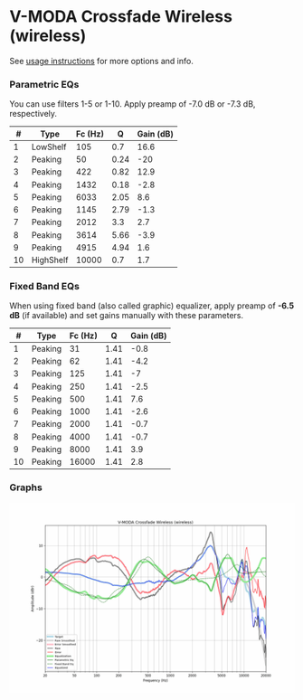 # V-MODA Crossfade Wireless (wireless)
See [usage instructions](https://github.com/jaakkopasanen/AutoEq#usage) for more options and info.

### Parametric EQs
You can use filters 1-5 or 1-10. Apply preamp of -7.0 dB or -7.3 dB, respectively.

|   # | Type      |   Fc (Hz) |    Q |   Gain (dB) |
|-----|-----------|-----------|------|-------------|
|   1 | LowShelf  |       105 | 0.7  |        16.6 |
|   2 | Peaking   |        50 | 0.24 |       -20   |
|   3 | Peaking   |       422 | 0.82 |        12.9 |
|   4 | Peaking   |      1432 | 0.18 |        -2.8 |
|   5 | Peaking   |      6033 | 2.05 |         8.6 |
|   6 | Peaking   |      1145 | 2.79 |        -1.3 |
|   7 | Peaking   |      2012 | 3.3  |         2.7 |
|   8 | Peaking   |      3614 | 5.66 |        -3.9 |
|   9 | Peaking   |      4915 | 4.94 |         1.6 |
|  10 | HighShelf |     10000 | 0.7  |         1.7 |

### Fixed Band EQs
When using fixed band (also called graphic) equalizer, apply preamp of **-6.5 dB** (if available) and set gains manually with these parameters.

|   # | Type    |   Fc (Hz) |    Q |   Gain (dB) |
|-----|---------|-----------|------|-------------|
|   1 | Peaking |        31 | 1.41 |        -0.8 |
|   2 | Peaking |        62 | 1.41 |        -4.2 |
|   3 | Peaking |       125 | 1.41 |        -7   |
|   4 | Peaking |       250 | 1.41 |        -2.5 |
|   5 | Peaking |       500 | 1.41 |         7.6 |
|   6 | Peaking |      1000 | 1.41 |        -2.6 |
|   7 | Peaking |      2000 | 1.41 |        -0.7 |
|   8 | Peaking |      4000 | 1.41 |        -0.7 |
|   9 | Peaking |      8000 | 1.41 |         3.9 |
|  10 | Peaking |     16000 | 1.41 |         2.8 |

### Graphs
![](./V-MODA%20Crossfade%20Wireless%20(wireless).png)
